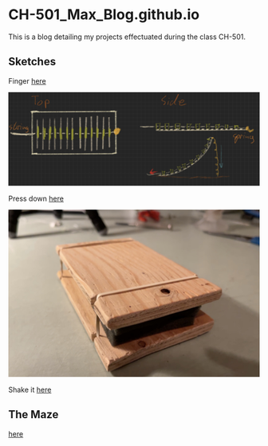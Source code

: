 # CH-501_Max_Blog.github.io
This is a blog detailing my projects effectuated during the class CH-501.

## Sketches


Finger [here](https://maxw3llgm.github.io/CH-501_Max_Blog.github.io/sketches/Finger.html)

![](photos/Fdesign.jpeg)

Press down [here](https://maxw3llgm.github.io/CH-501_Max_Blog.github.io/sketches/HandTool.html)

![](photos/handtoolangle1.jpg)

Shake it [here](https://maxw3llgm.github.io/CH-501_Max_Blog.github.io/sketches/Shaker.html)


## The Maze 

[here](https://maxw3llgm.github.io/CH-501_Max_Blog.github.io/Lab2/PinBallMaze.html)

